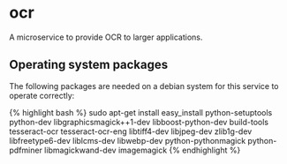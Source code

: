# ocr

A microservice to provide OCR to larger applications.

## Operating system packages

The following packages are needed on a debian system for this service to operate correctly:

{% highlight bash %}
sudo apt-get install easy_install python-setuptools python-dev libgraphicsmagick++1-dev libboost-python-dev build-tools tesseract-ocr tesseract-ocr-eng libtiff4-dev libjpeg-dev zlib1g-dev libfreetype6-dev liblcms-dev libwebp-dev python-pythonmagick python-pdfminer libmagickwand-dev imagemagick
{% endhighlight %}